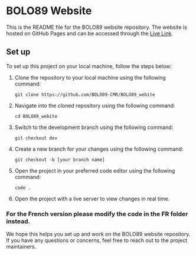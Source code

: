 # BOLO89 Website

This is the README file for the BOLO89 website repository. The website is hosted on GitHub Pages and can be accessed through the [Live Link](https://bolo89-cmr.github.io/BOLO89_webite/).

## Set up

To set up this project on your local machine, follow the steps below:

1. Clone the repository to your local machine using the following command:

   ``` 
   git clone https://github.com/BOLO89-CMR/BOLO89_webite
   ```

2. Navigate into the cloned repository using the following command:

   ```
   cd BOLO89_webite
   ```

3. Switch to the development branch using the following command:

   ```
   git checkout dev
   ```

4. Create a new branch for your changes using the following command:

   ```
   git checkout -b [your branch name]
   ```

5. Open the project in your preferred code editor using the following command:

   ```
   code .
   ```

6. Open the project with a live server to view changes in real time. 

### For the French version please modify the code in the FR folder instead.

We hope this helps you set up and work on the BOLO89 website repository. If you have any questions or concerns, feel free to reach out to the project maintainers.